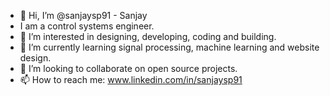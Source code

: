 - 👋 Hi, I’m @sanjaysp91 - Sanjay 
- I am a control systems engineer. 
- 👀 I’m interested in designing, developing, coding and building.  
- 🌱 I’m currently learning signal processing, machine learning and website design. 
- 💞️ I’m looking to collaborate on open source projects. 
- 📫 How to reach me: www.linkedin.com/in/sanjaysp91 

<!---
sanjaysp91/sanjaysp91 is a ✨ special ✨ repository because its `README.md` (this file) appears on your GitHub profile.
You can click the Preview link to take a look at your changes.
--->
